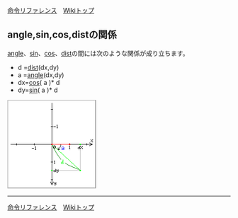 
[命令リファレンス](./reference)&emsp;[Wikiトップ](./)

<title>命令リファレンス - angle,sin,cos,distの関係</title>

## angle,sin,cos,distの関係

[angle](./rf-object#objectangle)、[sin](./rf-object#objectsin)、[cos](./rf-object#objectcos)、[dist](./rf-object#objectdist)の間には次のような関係が成り立ちます。

- d =[dist](./rf-object#objectdist)(dx,dy)
- a =[angle](./rf-object#objectangle)(dx,dy)
- dx=[cos](./rf-object#objectcos)( a )* d
- dy=[sin](./rf-object#objectsin)( a )* d

![theta.png](./img/theta.png)

***

[命令リファレンス](./reference)&emsp;[Wikiトップ](./)

